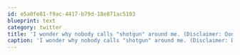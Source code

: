 ```yaml
---
id: e5a0fe81-f9ac-4417-b79d-18e871ac5193
blueprint: text
category: twitter
title: 'I wonder why nobody calls "shotgun" around me. (Disclaimer: Done in a private off-road park)  http://twitpic.com/1kqg82'
caption: 'I wonder why nobody calls "shotgun" around me. (Disclaimer: Done in a private off-road park)  http://twitpic.com/1kqg82'
---
```

